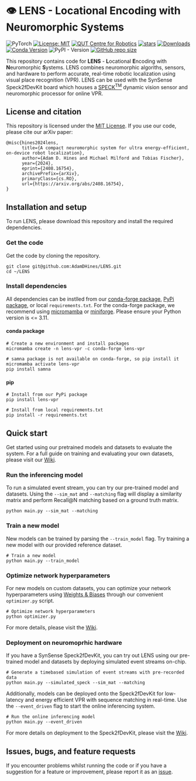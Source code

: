 # :eye: LENS - Locational Encoding with Neuromorphic Systems
![PyTorch](https://img.shields.io/badge/PyTorch-%23EE4C2C.svg?style=for-the-badge&logo=PyTorch&logoColor=white)
[![License: MIT](https://img.shields.io/badge/License-MIT-yellow.svg?style=flat-square)](https://creativecommons.org/licenses/by-nc-sa/4.0/)
[![QUT Centre for Robotics](https://img.shields.io/badge/collection-QUT%20Robotics-%23043d71?style=flat-square)](https://qcr.ai)
[![stars](https://img.shields.io/github/stars/AdamDHines/LENS.svg?style=flat-square)](https://github.com/AdamDHines/LENS/stargazers)
[![Downloads](https://static.pepy.tech/badge/lens-vpr)](https://pepy.tech/project/lens-vpr)
[![Conda Version](https://img.shields.io/conda/vn/conda-forge/lens-vpr.svg)](https://anaconda.org/conda-forge/lens-vpr)
![PyPI - Version](https://img.shields.io/pypi/v/lens-vpr)
[![GitHub repo size](https://img.shields.io/github/repo-size/AdamDHines/LENS.svg?style=flat-square)](./README.md)

This repository contains code for **LENS** - **L**ocational **E**ncoding with **N**euromorphic **S**ystems. LENS combines neuromorphic algoriths, sensors, and hardware to perform accurate, real-time robotic localization using visual place recognition (VPR). LENS can be used with the SynSense Speck2fDevKit board which houses a [SPECK<sup>TM</sup>](https://www.synsense.ai/products/speck-2/) dynamic vision sensor and neuromorphic processor for online VPR.

## License and citation
This repository is licensed under the [MIT License](./LICENSE). If you use our code, please cite our arXiv paper:

```
@misc{hines2024lens,
      title={A compact neuromorphic system for ultra energy-efficient, on-device robot localization}, 
      author={Adam D. Hines and Michael Milford and Tobias Fischer},
      year={2024},
      eprint={2408.16754},
      archivePrefix={arXiv},
      primaryClass={cs.RO},
      url={https://arxiv.org/abs/2408.16754}, 
}
```


## Installation and setup
To run LENS, please download this repository and install the required dependencies.

### Get the code
Get the code by cloning the repository.
```console
git clone git@github.com:AdamDHines/LENS.git
cd ~/LENS
```

### Install dependencies
All dependencies can be instlled from our [conda-forge package](https://anaconda.org/conda-forge/lens-vpr), [PyPi package](https://pypi.org/project/lens-vpr/), or local `requirements.txt`. For the conda-forge package, we recommend using [micromamba](https://mamba.readthedocs.io/en/latest/installation/micromamba-installation.html) or [miniforge](https://github.com/conda-forge/miniforge). Please ensure your Python version is <= 3.11.

#### conda package
```console
# Create a new environment and install packages
micromamba create -n lens-vpr -c conda-forge lens-vpr

# samna package is not available on conda-forge, so pip install it
micromamba activate lens-vpr
pip install samna
```

#### pip
```console
# Install from our PyPi package
pip install lens-vpr

# Install from local requirements.txt
pip install -r requirements.txt
```

## Quick start
Get started using our pretrained models and datasets to evaluate the system. For a full guide on training and evaluating your own datasets, please visit our [Wiki](https://github.com/AdamDHines/LENS/wiki).

### Run the inferencing model
To run a simulated event stream, you can try our pre-trained model and datasets. Using the `--sim_mat` and `--matching` flag will display a similarity matrix and perform Recall@N matching based on a ground truth matrix.

```console
python main.py --sim_mat --matching
```

### Train a new model
New models can be trained by parsing the `--train_model` flag. Try training a new model with our provided reference dataset.

```console
# Train a new model
python main.py --train_model
```

### Optimize network hyperparameters
For new models on custom datasets, you can optimize your network hyperparameters using [Weights & Biases](https://wandb.ai/site) through our convenient `optimizer.py` script.

```console
# Optimize network hyperparameters
python optimizer.py
```

For more details, please visit the [Wiki](https://github.com/AdamDHines/LENS/wiki/Setting-up-and-using-the-optimizer).

### Deployment on neuromoprhic hardware
If you have a SynSense Speck2fDevKit, you can try out LENS using our pre-trained model and datasets by deploying simulated event streams on-chip.

```console
# Generate a timebased simulation of event streams with pre-recorded data
python main.py --simulated_speck --sim_mat --matching
```

Additionally, models can be deployed onto the Speck2fDevKit for low-latency and energy efficient VPR with sequence matching in real-time. Use the `--event_driven` flag to start the online inferencing system.

```console
# Run the online inferencing model
python main.py --event_driven
```

For more details on deployment to the Speck2fDevKit, please visit the [Wiki](https://github.com/AdamDHines/LENS/wiki/Deploying-to-Speck2fDevKit).


## Issues, bugs, and feature requests
If you encounter problems whilst running the code or if you have a suggestion for a feature or improvement, please report it as an [issue](https://github.com/AdamDHines/VPRTempoNeuro/issues).
